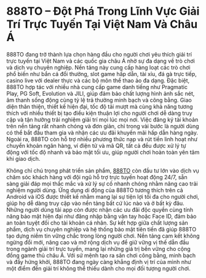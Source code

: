 # 888TO – Đột Phá Trong Lĩnh Vực Giải Trí Trực Tuyến Tại Việt Nam Và Châu Á

888TO đang trở thành lựa chọn hàng đầu cho người chơi yêu thích giải trí trực tuyến tại Việt Nam và các quốc gia châu Á nhờ sự đa dạng về trò chơi và dịch vụ chuyên nghiệp. Nền tảng này cung cấp hàng loạt các trò chơi phổ biến như bắn cá đổi thưởng, slot game hấp dẫn, tài xỉu, đá gà trực tiếp, casino live với dealer thực và các bộ môn thể thao ảo đa dạng. Đặc biệt, 888TO hợp tác với nhiều nhà cung cấp game danh tiếng như Pragmatic Play, PG Soft, Evolution và JILI, giúp đảm bảo chất lượng hình ảnh sắc nét, âm thanh sống động cùng tỷ lệ trả thưởng minh bạch và công bằng. Giao diện thân thiện, thiết kế hiện đại, tốc độ tải mượt mà cùng khả năng tương thích với nhiều thiết bị tạo điều kiện thuận lợi cho người chơi dễ dàng truy cập và tận hưởng trải nghiệm giải trí mọi lúc mọi nơi. Việc đăng ký tài khoản trên nền tảng rất nhanh chóng và đơn giản, chỉ trong vài bước là người dùng có thể bắt đầu tham gia và nhận các ưu đãi khuyến mãi hấp dẫn hàng ngày. Ngoài ra, 888TO còn hỗ trợ nhiều phương thức nạp và rút tiền linh hoạt như chuyển khoản ngân hàng, ví điện tử và mã QR, tất cả đều được xử lý tự động với tốc độ nhanh và bảo mật tối ưu, giúp người chơi hoàn toàn yên tâm khi giao dịch.

Không chỉ chú trọng phát triển sản phẩm, <a href="https://888to-vn.com">888TO</a> còn đầu tư lớn vào dịch vụ chăm sóc khách hàng với đội ngũ hỗ trợ trực tuyến hoạt động 24/7, sẵn sàng giải đáp mọi thắc mắc và xử lý sự cố nhanh chóng nhằm nâng cao trải nghiệm người dùng. Ứng dụng di động của 888TO tương thích trên cả Android và iOS được thiết kế nhằm mang lại sự tiện lợi tối đa cho người chơi, giúp họ dễ dàng truy cập vào nền tảng bất cứ lúc nào và ở bất kỳ đâu. Những người dùng tải app còn được nhận các ưu đãi độc quyền cùng tính năng bảo mật hiện đại như đăng nhập bằng vân tay hoặc Face ID, đảm bảo an toàn tuyệt đối cho tài khoản cá nhân. Sự kết hợp giữa chất lượng sản phẩm, dịch vụ chuyên nghiệp và hệ thống bảo mật tiên tiến đã giúp 888TO tạo dựng niềm tin vững chắc trong lòng người chơi. Nền tảng cam kết không ngừng đổi mới, nâng cao và mở rộng dịch vụ để giữ vững vị thế dẫn đầu trong ngành giải trí trực tuyến, mang lại những giá trị bền vững cho cộng đồng game thủ châu Á. Với sứ mệnh tạo ra sân chơi công bằng, minh bạch và đầy hứng khởi, 888TO đang ngày càng khẳng định vị trí của mình như một điểm đến giải trí không thể thiếu dành cho mọi đối tượng người chơi.
